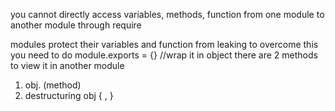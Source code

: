 you cannot directly access variables, methods, function from one module to another module through require

modules protect their variables and function from leaking
to overcome this you need to do module.exports = {}  //wrap it in object
there are 2 methods to view it in another module 
1. obj. (method)
2. destructuring obj { , }